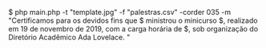 $ php main.php -t "template.jpg" -f "palestras.csv" -corder 035  -m "Certificamos para os devidos fins que $ ministrou o minicurso $, realizado em 19 de novembro de 2019, com a carga horária de $, sob organização do Diretório Acadêmico Ada Lovelace. "